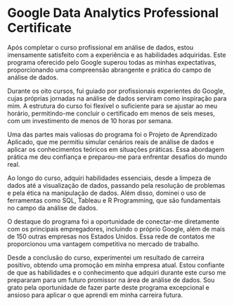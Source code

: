 # Google Data Analytics Professional Certificate

Após completar o curso profissional em análise de dados, estou imensamente satisfeito com a experiência e as habilidades adquiridas. Este programa oferecido pelo Google superou todas as minhas expectativas, proporcionando uma compreensão abrangente e prática do campo de análise de dados.

Durante os oito cursos, fui guiado por profissionais experientes do Google, cujas próprias jornadas na análise de dados serviram como inspiração para mim. A estrutura do curso foi flexível o suficiente para se ajustar ao meu horário, permitindo-me concluir o certificado em menos de seis meses, com um investimento de menos de 10 horas por semana.

Uma das partes mais valiosas do programa foi o Projeto de Aprendizado Aplicado, que me permitiu simular cenários reais de análise de dados e aplicar os conhecimentos teóricos em situações práticas. Essa abordagem prática me deu confiança e preparou-me para enfrentar desafios do mundo real.

Ao longo do curso, adquiri habilidades essenciais, desde a limpeza de dados até a visualização de dados, passando pela resolução de problemas e pela ética na manipulação de dados. Além disso, dominei o uso de ferramentas como SQL, Tableau e R Programming, que são fundamentais no campo da análise de dados.

O destaque do programa foi a oportunidade de conectar-me diretamente com os principais empregadores, incluindo o próprio Google, além de mais de 150 outras empresas nos Estados Unidos. Essa rede de contatos me proporcionou uma vantagem competitiva no mercado de trabalho.

Desde a conclusão do curso, experimentei um resultado de carreira positivo, obtendo uma promoção em minha empresa atual. Estou confiante de que as habilidades e o conhecimento que adquiri durante este curso me prepararam para um futuro promissor na área de análise de dados. Sou grato pela oportunidade de fazer parte deste programa excepcional e ansioso para aplicar o que aprendi em minha carreira futura.
